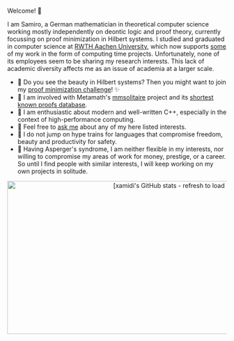 Welcome! 👋

I am Samiro, a German mathematician in theoretical computer science working mostly independently on deontic logic and proof theory, currently focussing on proof minimization in Hilbert systems. I studied and graduated in computer science at [RWTH Aachen University](https://www.rwth-aachen.de), which now supports [some](https://xamidi.github.io/pmGenerator/) of my work in the form of computing time projects. Unfortunately, none of its employees seem to be sharing my research interests. This lack of academic diversity affects me as an issue of academia at a larger scale.

- 🔭 Do you see the beauty in Hilbert systems? Then you might want to join my [proof minimization challenge](https://github.com/xamidi/pmGenerator/discussions/2)! ✨
- 👯 I am involved with Metamath's [mmsolitaire](https://us.metamath.org/mmsolitaire/mms.html) project and its [shortest known proofs database](https://us.metamath.org/mmsolitaire/pmproofs.txt).
- 💫 I am enthusiastic about modern and well-written C++, especially in the context of high-performance computing.
- 💬 Feel free to [ask me](https://github.com/xamidi/pmGenerator/discussions/1) about any of my here listed interests.
- 🚫 I do not jump on hype trains for languages that compromise freedom, beauty and productivity for safety.
- 🤔 Having Asperger's syndrome, I am neither flexible in my interests, nor willing to compromise my areas of work for money, prestige, or a career. So until I find people with similar interests, I will keep working on my own projects in solitude.

<center>
<a href="https://github.com/xamidi/github-stats-combinator"><img width="776" height="352" alt="[xamidi's GitHub stats - refresh to load image]" src="https://github-stats-combinator.vercel.app/api?stats=username%3Dxamidi%26show_icons%3Dtrue%26theme%3Dradical%26include_all_commits%3Dfalse%26hide_border%3Dtrue&languages=username%3Dxamidi%26layout%3Ddonut-vertical%26theme%3Dradical%26langs_count%3D4%26hide_border%3Dtrue&trophies=username%3Dxamidi%26theme%3Dradical%26column%3D3%26margin-w%3D9%26margin-h%3D9%26title%3DMultiLanguage%2CLongTimeUser%2CCommits" /></a>
</center>

<!--
**xamidi/xamidi** is a ✨ _special_ ✨ repository because its `README.md` (this file) appears on your GitHub profile.

Here are some ideas to get you started:

- 🔭 I’m currently working on ...
- 🌱 I’m currently learning ...
- 👯 I’m looking to collaborate on ...
- 🤔 I’m looking for help with ...
- 💬 Ask me about ...
- 📫 How to reach me: ...
- 😄 Pronouns: ...
- ⚡ Fun fact: ...
-->
